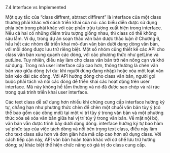 7.4 Interface vs Implemented

Một quy tắc của “class diffrent, abtract diffirent” là interface của một class thường phải khác với cách triển khai của nó: các biểu diễn được sử dụng phía bên trong phải khác với các phần trừu tượng xuất hiện trong interface. Nếu cả hai có những điểm trừu tượng giống nhau, thì class có thể không sâu lắm. Ví dụ, trong dự án soạn thảo văn bản được thảo luận ở Chương 6, hầu hết các nhóm đã triển khai mô-đun văn bản dưới dạng dòng văn bản, với mỗi dòng được lưu trữ riêng biệt. Một số nhóm cũng thiết kế các API cho class văn bản xung quanh các dòng, với các phương thức như getLine và putLine. Tuy nhiên, điều này làm cho class văn bản trở nên nông cạn và khó sử dụng. Trong mã user interface cấp cao hơn, thông thường là chèn văn bản vào giữa dòng (ví dụ: khi người dùng đang nhập) hoặc xóa một loạt văn bản kéo dài các dòng. Với API hướng dòng cho class văn bản, người gọi buộc phải tách và nối các dòng để triển khai các hoạt động trên user interface. Mã này không hề tầm thường và nó đã được sao chép và rải rác trong quá trình triển khai user interface.

Các text class dễ sử dụng hơn nhiều khi chúng cung cấp interface hướng ký tự, chẳng hạn như phương thức chèn để chèn một chuỗi văn bản tùy ý (có thể bao gồm các dòng mới) tại một vị trí tùy ý trong văn bản và một phương thức xóa sẽ xóa văn bản giữa hai vị trí tùy ý trong văn bản. Về mặt nội bộ, văn bản vẫn được trình bày dưới dạng dòng. interface hướng ký tự bao hàm sự phức tạp của việc tách dòng và nối bên trong text class, điều này làm cho text class sâu hơn và đơn giản hóa mã cấp cao hơn sử dụng class. Với cách tiếp cận này, API văn bản hoàn toàn khác với cơ chế lưu trữ hướng dòng; sự khác biệt thể hiện chức năng có giá trị do class cung cấp.